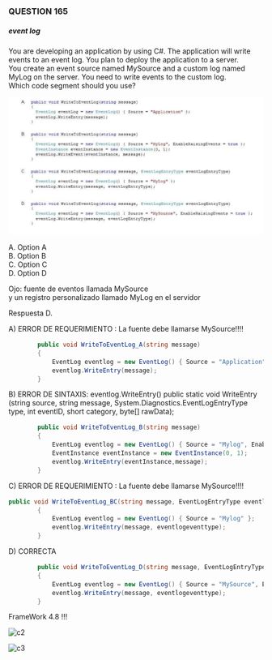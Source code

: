 ### QUESTION 165

##### event log


You are developing an application by using C#. The application will write events to an event log. You plan to
deploy the application to a server.  
You create an event source named MySource and a custom log named MyLog on the server.
You need to write events to the custom log.  
Which code segment should you use?  




![c1](c1.PNG "c1")

A. Option A  
B. Option B  
C. Option C  
D. Option D  



Ojo:  fuente de eventos llamada MySource   
y un registro personalizado llamado MyLog en el servidor  



Respuesta D.


 
A) ERROR DE REQUERIMIENTO : La fuente debe llamarse MySource!!!!
```c#
        public void WriteToEventLog_A(string message)
        {
            EventLog eventlog = new EventLog() { Source = "Application" };
            eventlog.WriteEntry(message);
        }
````

B)  ERROR DE SINTAXIS: eventlog.WriteEntry() 
public static void WriteEntry (string source, string message, System.Diagnostics.EventLogEntryType type, int eventID, short category, byte[] rawData);

```c#
        public void WriteToEventLog_B(string message)
        {
            EventLog eventlog = new EventLog() { Source = "Mylog", EnableRaisingEvents=true }; 
            EventInstance eventInstance = new EventInstance(0, 1);
            eventlog.WriteEntry(eventInstance,message);
        }
````

C) ERROR DE REQUERIMIENTO : La fuente debe llamarse MySource!!!!
```c#
public void WriteToEventLog_BC(string message, EventLogEntryType eventlogeventtype)
        {
            EventLog eventlog = new EventLog() { Source = "Mylog" };
            eventlog.WriteEntry(message, eventlogeventtype);
        }
````
D) CORRECTA
````c#
        public void WriteToEventLog_D(string message, EventLogEntryType eventlogeventtype)
        {
            EventLog eventlog = new EventLog() { Source = "MySource", EnableRaisingEvents = true };
            eventlog.WriteEntry(message, eventlogeventtype);
        }
````





FrameWork 4.8 !!!

![c2](c2.PNG "c2")

![c3](c3.PNG "c3")




